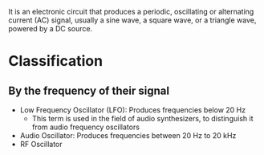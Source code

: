 It is an electronic circuit that produces a periodic, oscillating or alternating current (AC) signal, usually a sine wave, a square wave, or a triangle wave, powered by a DC source.

# Classification
## By the frequency of their signal
- Low Frequency Oscillator (LFO): Produces frequencies below 20 Hz
	- This term is used in the field of audio synthesizers, to distinguish it from audio frequency oscillators
- Audio Oscillator: Produces frequencies between 20 Hz to 20 kHz
- RF Oscillator
